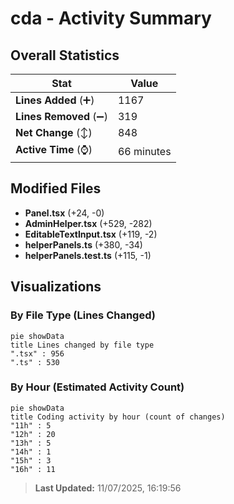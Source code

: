 # cda - Activity Summary 

## Overall Statistics

| Stat                   | Value                                                             |
| ---------------------- | ----------------------------------------------------------------- |
| **Lines Added** (➕)   | 1167                                          |
| **Lines Removed** (➖) | 319                                        |
| **Net Change** (↕)    | 848                |
| **Active Time** (⌚)   | 66 minutes |


## Modified Files
- **Panel.tsx** (+24, -0)
- **AdminHelper.tsx** (+529, -282)
- **EditableTextInput.tsx** (+119, -2)
- **helperPanels.ts** (+380, -34)
- **helperPanels.test.ts** (+115, -1)

## Visualizations

### By File Type (Lines Changed)

```mermaid
pie showData
title Lines changed by file type
".tsx" : 956
".ts" : 530
```

### By Hour (Estimated Activity Count)

```mermaid
pie showData
title Coding activity by hour (count of changes)
"11h" : 5
"12h" : 20
"13h" : 5
"14h" : 1
"15h" : 3
"16h" : 11
```


> **Last Updated:** 11/07/2025, 16:19:56